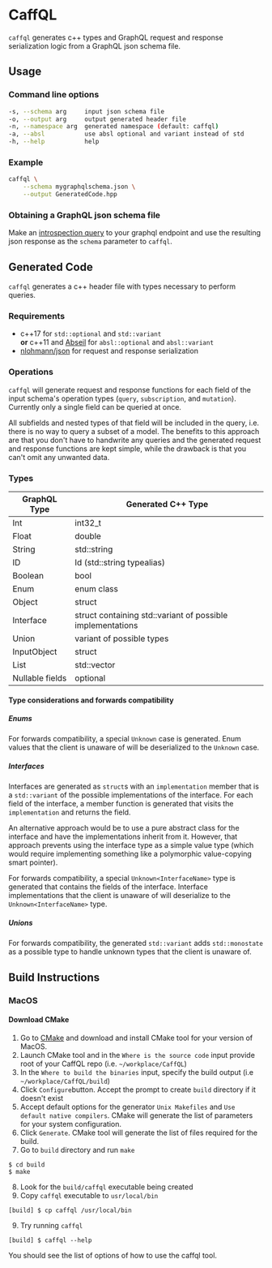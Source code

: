 # CaffQL

`caffql` generates c++ types and GraphQL request and response serialization logic from a GraphQL json schema file.

## Usage

### Command line options
```bash
-s, --schema arg     input json schema file
-o, --output arg     output generated header file
-n, --namespace arg  generated namespace (default: caffql)
-a, --absl           use absl optional and variant instead of std
-h, --help           help
```

### Example
```bash
caffql \
    --schema mygraphqlschema.json \
    --output GeneratedCode.hpp
```

### Obtaining a GraphQL json schema file
Make an [introspection query](IntrospectionQuery.graphql) to your graphql endpoint and use the resulting json response as the `schema` parameter to `caffql`.

## Generated Code
`caffql` generates a c++ header file with types necessary to perform queries.
### Requirements
* c++17 for `std::optional` and `std::variant`  
  **or** c++11 and [Abseil](https://abseil.io/) for `absl::optional` and `absl::variant`
* [nlohmann/json](https://github.com/nlohmann/json) for request and response serialization

### Operations
`caffql` will generate request and response functions for each field of the input schema's operation types (`query`, `subscription`, and `mutation`). Currently only a single field can be queried at once. 

All subfields and nested types of that field will be included in the query, i.e. there is no way to query a subset of a model. The benefits to this approach are that you don't have to handwrite any queries and the generated request and response functions are kept simple, while the drawback is that you can't omit any unwanted data.

### Types

| GraphQL Type    | Generated C++ Type                                         |
|-----------------|------------------------------------------------------------|
| Int             | int32_t                                                    |
| Float           | double                                                     |
| String          | std::string                                                |
| ID              | Id (std::string typealias)                                 |
| Boolean         | bool                                                       |
| Enum            | enum class                                                 |
| Object          | struct                                                     |
| Interface       | struct containing std::variant of possible implementations |
| Union           | variant of possible types                             |
| InputObject     | struct                                                     |
| List            | std::vector                                                |
| Nullable fields | optional                                              |

#### Type considerations and forwards compatibility
##### Enums
For forwards compatibility, a special `Unknown` case is generated. Enum values that the client is unaware of will be deserialized to the `Unknown` case.

##### Interfaces
Interfaces are generated as `struct`s with an `implementation` member that is a `std::variant` of the possible implementations of the interface. For each field of the interface, a member function is generated that visits the `implementation` and returns the field.

An alternative approach would be to use a pure abstract class for the interface and have the implementations inherit from it. However, that approach prevents using the interface type as a simple value type (which would require implementing something like a polymorphic value-copying smart pointer).

For forwards compatibility, a special `Unknown<InterfaceName>` type is generated that contains the fields of the interface. Interface implementations that the client is unaware of will deserialize to the `Unknown<InterfaceName>` type.

##### Unions
For forwards compatibility, the generated `std::variant` adds `std::monostate` as a possible type to handle unknown types that the client is unaware of.

## Build Instructions
### MacOS
#### Download CMake
1. Go to [CMake](https://cmake.org/download/) and download and install CMake tool for your version of MacOS.
2. Launch CMake tool and in the `Where is the source code` input provide root of your CaffQL repo (i.e. `~/workplace/CaffQL`)
3. In the `Where to build the binaries` input, specify the build output (i.e `~/workplace/CaffQL/build`) 
4. Click `Configure`button. Accept the prompt to create `build` directory if it doesn't exist
5. Accept default options for the generator `Unix Makefiles` and `Use default native compilers`. CMake will generate the list of parameters for your system configuration. 
6. Click `Generate`. CMake tool will generate the list of files required for the build.
7. Go to `build` directory and run `make`
```
$ cd build
$ make
```
8. Look for the `build/caffql` executable being created
9. Copy `caffql` executable to `usr/local/bin`
```
[build] $ cp caffql /usr/local/bin
```
9. Try running `caffql`
```
[build] $ caffql --help
```
You should see the list of options of how to use the caffql tool. 



